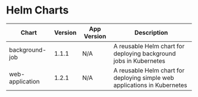 # Helm Charts

| Chart | Version | App Version | Description |
|-------|---------|-------------|-------------|
| background-job | 1.1.1 | N/A | A reusable Helm chart for deploying background jobs in Kubernetes |
| web-application | 1.2.1 | N/A | A reusable Helm chart for deploying simple web applications in Kubernetes |
